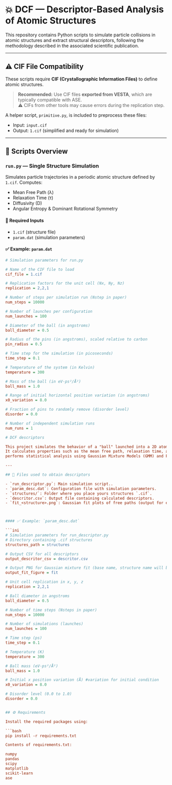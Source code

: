 # 💥 DCF — Descriptor-Based Analysis of Atomic Structures

This repository contains Python scripts to simulate particle collisions in atomic structures and extract structural descriptors, following the methodology described in the associated scientific publication.

---

## ⚠️ CIF File Compatibility

These scripts require **CIF (Crystallographic Information Files)** to define atomic structures.

> **Recommended:** Use CIF files **exported from VESTA**, which are typically compatible with ASE.  
> ⚠️ CIFs from other tools may cause errors during the replication step.

A helper script, `primitive.py`, is included to preprocess these files:
- Input: `input.cif`
- Output: `1.cif` (simplified and ready for simulation)

---

## 📜 Scripts Overview

### `run.py` — Single Structure Simulation

Simulates particle trajectories in a periodic atomic structure defined by `1.cif`. Computes:

- Mean Free Path (λ)
- Relaxation Time (τ)
- Diffusivity (D)
- Angular Entropy & Dominant Rotational Symmetry

#### 🔧 Required Inputs
- `1.cif` (structure file)
- `param.dat` (simulation parameters)

#### ✅ Example: `param.dat`

```ini
# Simulation parameters for run.py

# Name of the CIF file to load
cif_file = 1.cif

# Replication factors for the unit cell (Nx, Ny, Nz)
replication = 2,2,1

# Number of steps per simulation run (Nstep in paper)
num_steps = 10000

# Number of launches per configuration
num_launches = 100

# Diameter of the ball (in angstroms)
ball_diameter = 0.5

# Radius of the pins (in angstroms), scaled relative to carbon
pin_radius = 0.5

# Time step for the simulation (in picoseconds)
time_step = 0.1

# Temperature of the system (in Kelvin)
temperature = 300

# Mass of the ball (in eV·ps²/Å²)
ball_mass = 1.0

# Range of initial horizontal position variation (in angstroms)
x0_variation = 8.0

# Fraction of pins to randomly remove (disorder level)
disorder = 0.0

# Number of independent simulation runs
num_runs = 1

# DCF descriptors

This project simulates the behavior of a "ball" launched into a 2D atomic structure obtained from .cif files.
It calculates properties such as the mean free path, relaxation time, and diffusivity. The simulation also
performs statistical analysis using Gaussian Mixture Models (GMM) and Fourier transforms of collision angles.

---

## 📁 Files used to obtain descriptors

- `run_descriptor.py`: Main simulation script..
- `param_desc.dat`: Configuration file with simulation parameters. 
- `structures/`: Folder where you place yours structures `.cif`.
- `descritor.csv`: Output file containing calculated descriptors.
- `fit_<structure>.png`: Gaussian fit plots of free paths (output for each structure).



#### ✅ Example: `param_desc.dat`

```ini
# Simulation parameters for run_descriptor.py
# Directory containing .cif structures
structures_path = structures

# Output CSV for all descriptors
output_descritor_csv = descritor.csv

# Output PNG for Gaussian mixture fit (base name, structure name will be appended)
output_fit_figure = fit

# Unit cell replication in x, y, z
replication = 2,2,1

# Ball diameter in angstroms
ball_diameter = 0.5

# Number of time steps (Nsteps in paper)
num_steps = 10000

# Number of simulations (launches)
num_launches = 100

# Time step (ps)
time_step = 0.1

# Temperature (K)
temperature = 300

# Ball mass (eV·ps²/Å²)
ball_mass = 1.0

# Initial x position variation (Å) #variation for initial condition
x0_variation = 8.0

# Disorder level (0.0 to 1.0)
disorder = 0.0


## ⚙️ Requirements

Install the required packages using:

```bash
pip install -r requirements.txt

Contents of requirements.txt:

numpy
pandas
scipy
matplotlib
scikit-learn
ase


